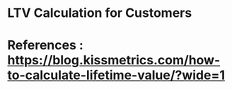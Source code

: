 # LTV Calculation for Customers
# References : https://blog.kissmetrics.com/how-to-calculate-lifetime-value/?wide=1
